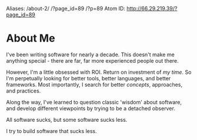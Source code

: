 Aliases: /about-2/ /?page_id=89 /?p=89
Atom ID: http://66.29.219.39/?page_id=89



# About Me

I've been writing software for nearly a decade. This doesn't make me anything special - there are far, far more experienced people out there.

However, I'm a little obsessed with ROI. Return on investment of *my time.* So I'm perpetually looking for better tools, better languages, and better frameworks.  Most importantly, I search for better *concepts*, approaches, and practices.

Along the way, I've learned to question classic 'wisdom' about software, and develop different viewpoints by trying to be a detached observer. 

All software sucks, but some software sucks less.

I try to build software that sucks less.
